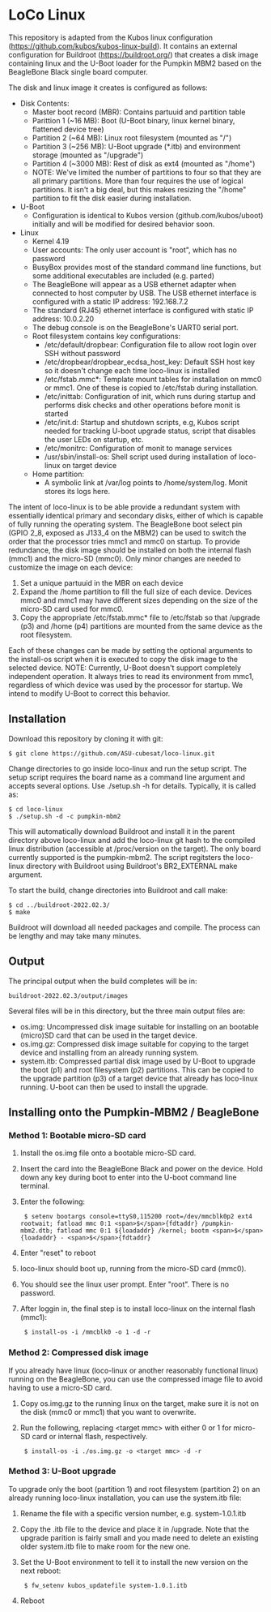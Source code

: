 

# LoCo Linux

This repository is adapted from the Kubos linux configuration (https://github.com/kubos/kubos-linux-build).  It contains an external configuration for Buildroot (https://buildroot.org/) that creates a disk image containing linux and the U-Boot loader for the Pumpkin MBM2 based on the BeagleBone Black single board computer.  

The disk and linux image it creates is configured as follows:
* Disk Contents:
    * Master boot record (MBR):  Contains partuuid and partition table
    * Parittion 1 (~16 MB): Boot (U-Boot binary, linux kernel binary, flattened device tree)
    * Partition 2 (~64 MB): Linux root filesystem (mounted as "/")
    * Partition 3 (~256 MB): U-Boot upgrade (*.itb) and environment storage (mounted as "/upgrade")
    * Partition 4 (~3000 MB): Rest of disk as ext4 (mounted as "/home")
    * NOTE: We've limited the number of partitions to four so that they are all primary partitions.  More than four requires the use of logical partitions.  It isn't a big deal, but this makes resizing the "/home" partition to fit the disk easier during installation.
* U-Boot
    * Configuration is identical to Kubos version (github.com/kubos/uboot) initially and will be modified for desired behavior soon.
* Linux 
    * Kernel 4.19
    * User accounts:  The only user account is "root", which has no password
    * BusyBox provides most of the standard command line functions, but some additional executables are included (e.g. parted)
    * The BeagleBone will appear as a USB ethernet adapter when connected to host computer by USB.  The USB ethernet interface is configured with a static IP address: 192.168.7.2
    * The standard (RJ45) ethernet interface is configured with static IP address: 10.0.2.20
    * The debug console is on the BeagleBone's UART0 serial port.
    * Root filesystem contains key configurations:
        * /etc/default/dropbear: Configuration file to allow root login over SSH without password
        * /etc/dropbear/dropbear_ecdsa_host_key: Default SSH host key so it doesn't change each time loco-linux is installed
        * /etc/fstab.mmc*: Template mount tables for installation on mmc0 or mmc1.  One of these is copied to /etc/fstab during installation. 
        * /etc/inittab: Configuration of init, which runs during startup and performs disk checks and other operations before monit is started
        * /etc/init.d:  Startup and shutdown scripts, e.g, Kubos script needed for tracking U-boot upgrade status, script that disables the user LEDs on startup, etc.
        * /etc/monitrc: Configuration of monit to manage services
        * /usr/sbin/install-os: Shell script used during installation of loco-linux on target device
    * Home partition:
        * A symbolic link at /var/log points to /home/system/log.  Monit stores its logs here.

The intent of loco-linux is to be able provide a redundant system with essentially identical primary and secondary disks, either of which is capable of fully running the operating system.  The BeagleBone boot select pin (GPIO 2_8, exposed as J133_4 on the MBM2) can be used to switch the order that the processor tries mmc1 and mmc0 on startup.  To provide redundance, the disk image should be installed on both the internal flash (mmc1) and the micro-SD (mmc0).  Only minor changes are needed to customize the image on each device:

1. Set a unique partuuid in the MBR on each device
2. Expand the /home partition to fill the full size of each device.  Devices mmc0 and mmc1 may have different sizes depending on the size of the micro-SD card used for mmc0.
3. Copy the appropriate /etc/fstab.mmc* file to /etc/fstab so that /upgrade (p3) and /home (p4) partitions are mounted from the same device as the root filesystem.

Each of these changes can be made by setting the optional arguments to the install-os script when it is executed to copy the disk image to the selected device.  NOTE:  Currently, U-Boot doesn't support completely independent operation.  It always tries to read its environment from mmc1, regardless of which device was used by the processor for startup.  We intend to modify U-Boot to correct this behavior.

## Installation 

Download this repository by cloning it with git:

    $ git clone https://github.com/ASU-cubesat/loco-linux.git
    
Change directories to go inside loco-linux and run the setup script.  The setup script requires the board name as a command line argument and accepts several options.  Use ./setup.sh -h for details.  Typically, it is called as:

    $ cd loco-linux
    $ ./setup.sh -d -c pumpkin-mbm2
    
This will automatically download Buildroot and install it in the parent directory above loco-linux and add the loco-linux git hash to the compiled linux distribution (accessible at /proc/version on the target).   The only board currently supported is the pumpkin-mbm2.   The script regitsters the loco-linux directory with Buildroot using Buildroot's BR2_EXTERNAL make argument.

To start the build, change directories into Buildroot and call make:

    $ cd ../buildroot-2022.02.3/
    $ make
    
Buildroot will download all needed packages and compile.  The process can be lengthy and may take many minutes.

## Output

The principal output when the build completes will be in:

    buildroot-2022.02.3/output/images
    
Several files will be in this directory, but the three main output files are:

* os.img: Uncompressed disk image suitable for installing on an bootable (micro)SD card that can be used in the target device.
* os.img.gz: Compressed disk image suitable for copying to the target device and installing from an already running system.
* system.itb: Compressed partial disk image used by U-Boot to upgrade the boot (p1) and root filesystem (p2) partitions.  This can be copied to the upgrade partition (p3) of a target device that already has loco-linux running.  U-boot can then be used to install the upgrade.  
    
## Installing onto the Pumpkin-MBM2 / BeagleBone

### Method 1: Bootable micro-SD card

1. Install the os.img file onto a bootable micro-SD card.
2. Insert the card into the BeagleBone Black and power on the device.  Hold down any key during boot to enter into the U-boot command line terminal.
3. Enter the following:

        $ setenv bootargs console=ttyS0,115200 root=/dev/mmcblk0p2 ext4 rootwait; fatload mmc 0:1 <span>$</span>{fdtaddr} /pumpkin-mbm2.dtb; fatload mmc 0:1 ${loadaddr} /kernel; bootm <span>$</span>{loadaddr} - <span>$</span>{fdtaddr}
    
4. Enter "reset" to reboot 
5. loco-linux should boot up, running from the micro-SD card (mmc0).  
6. You should see the linux user prompt.  Enter "root".  There is no password.
7. After loggin in, the final step is to install loco-linux on the internal flash (mmc1): 

        $ install-os -i /mmcblk0 -o 1 -d -r 

### Method 2: Compressed disk image

If you already have linux (loco-linux or another reasonably functional linux) running on the BeagleBone, you can use the compressed image file to avoid having to use a micro-SD card.  

1. Copy os.img.gz to the running linux on the target, make sure it is not on the disk (mmc0 or mmc1) that you want to overwrite.
2. Run the following, replacing \<target mmc\> with either 0 or 1 for micro-SD card or internal flash, respectively.
    
        $ install-os -i ./os.img.gz -o <target mmc> -d -r 
        
### Method 3: U-Boot upgrade

To upgrade only the boot (partition 1) and root filesystem (partition 2) on an already running loco-linux installation, you can use the system.itb file:

1. Rename the file with a specific version number, e.g. system-1.0.1.itb
2. Copy the .itb file to the device and place it in /upgrade.  Note that the upgrade parition is fairly small and you made need to delete an existing older system.itb file to make room for the new one.  
3. Set the U-Boot environment to tell it to install the new version on the next reboot:

        $ fw_setenv kubos_updatefile system-1.0.1.itb

4. Reboot
  
##   

